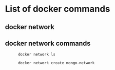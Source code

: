 # List of docker commands 

## docker network 

## docker network commands
```docker
      docker network ls  
   ```
```docker
      docker network create mongo-network
 ```
